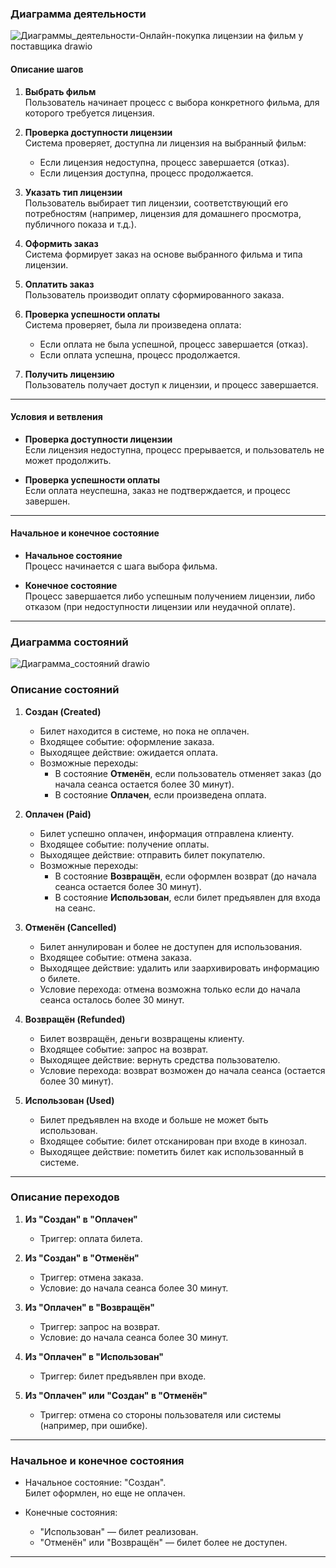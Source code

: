 ### Диаграмма деятельности
![Диаграммы_деятельности-Онлайн-покупка лицензии на фильм у поставщика drawio](https://github.com/user-attachments/assets/a2b742a0-b176-4a73-b970-c21acee78df7)

#### **Описание шагов**

1. **Выбрать фильм**  
    Пользователь начинает процесс с выбора конкретного фильма, для которого требуется лицензия.
    
2. **Проверка доступности лицензии**  
    Система проверяет, доступна ли лицензия на выбранный фильм:
    
    - Если лицензия недоступна, процесс завершается (отказ).
    - Если лицензия доступна, процесс продолжается.
3. **Указать тип лицензии**  
    Пользователь выбирает тип лицензии, соответствующий его потребностям (например, лицензия для домашнего просмотра, публичного показа и т.д.).
    
4. **Оформить заказ**  
    Система формирует заказ на основе выбранного фильма и типа лицензии.
    
5. **Оплатить заказ**  
    Пользователь производит оплату сформированного заказа.
    
6. **Проверка успешности оплаты**  
    Система проверяет, была ли произведена оплата:
    
    - Если оплата не была успешной, процесс завершается (отказ).
    - Если оплата успешна, процесс продолжается.
7. **Получить лицензию**  
    Пользователь получает доступ к лицензии, и процесс завершается.
    

---

#### **Условия и ветвления**

- **Проверка доступности лицензии**  
    Если лицензия недоступна, процесс прерывается, и пользователь не может продолжить.
    
- **Проверка успешности оплаты**  
    Если оплата неуспешна, заказ не подтверждается, и процесс завершен.
    

---

#### **Начальное и конечное состояние**

- **Начальное состояние**  
    Процесс начинается с шага выбора фильма.
    
- **Конечное состояние**  
    Процесс завершается либо успешным получением лицензии, либо отказом (при недоступности лицензии или неудачной оплате).

---
### Диаграмма состояний
![Диаграмма_состояний drawio](https://github.com/user-attachments/assets/2937167e-11ee-48dc-b1aa-a064a60d69d5)


### **Описание состояний**

1. **Создан (Created)**
    
    - Билет находится в системе, но пока не оплачен.
    - Входящее событие: оформление заказа.
    - Выходящее действие: ожидается оплата.
    - Возможные переходы:
        - В состояние **Отменён**, если пользователь отменяет заказ (до начала сеанса остается более 30 минут).
        - В состояние **Оплачен**, если произведена оплата.
2. **Оплачен (Paid)**
    
    - Билет успешно оплачен, информация отправлена клиенту.
    - Входящее событие: получение оплаты.
    - Выходящее действие: отправить билет покупателю.
    - Возможные переходы:
        - В состояние **Возвращён**, если оформлен возврат (до начала сеанса остается более 30 минут).
        - В состояние **Использован**, если билет предъявлен для входа на сеанс.
3. **Отменён (Cancelled)**
    
    - Билет аннулирован и более не доступен для использования.
    - Входящее событие: отмена заказа.
    - Выходящее действие: удалить или заархивировать информацию о билете.
    - Условие перехода: отмена возможна только если до начала сеанса осталось более 30 минут.
4. **Возвращён (Refunded)**
    
    - Билет возвращён, деньги возвращены клиенту.
    - Входящее событие: запрос на возврат.
    - Выходящее действие: вернуть средства пользователю.
    - Условие перехода: возврат возможен до начала сеанса (остается более 30 минут).
5. **Использован (Used)**
    
    - Билет предъявлен на входе и больше не может быть использован.
    - Входящее событие: билет отсканирован при входе в кинозал.
    - Выходящее действие: пометить билет как использованный в системе.

---

### **Описание переходов**

1. **Из "Создан" в "Оплачен"**
    
    - Триггер: оплата билета.
2. **Из "Создан" в "Отменён"**
    
    - Триггер: отмена заказа.
    - Условие: до начала сеанса более 30 минут.
3. **Из "Оплачен" в "Возвращён"**
    
    - Триггер: запрос на возврат.
    - Условие: до начала сеанса более 30 минут.
4. **Из "Оплачен" в "Использован"**
    
    - Триггер: билет предъявлен при входе.
5. **Из "Оплачен" или "Создан" в "Отменён"**
    
    - Триггер: отмена со стороны пользователя или системы (например, при ошибке).

---

### **Начальное и конечное состояния**

- Начальное состояние: "Создан".  
    Билет оформлен, но еще не оплачен.
    
- Конечные состояния:
    
    - "Использован" — билет реализован.
    - "Отменён" или "Возвращён" — билет более не доступен.

---
